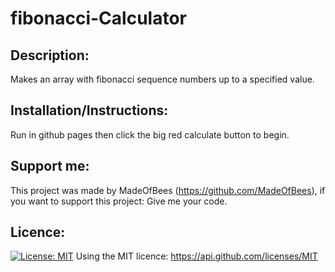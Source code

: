 #  fibonacci-Calculator 

## Description: 
 Makes an array with fibonacci sequence numbers up to a specified value. 

## Installation/Instructions: 
 Run in github pages then click the big red calculate button to begin. 
 
## Support me: 
 This project was made by MadeOfBees (https://github.com/MadeOfBees), if you want to support this project: Give me your code.

    
## Licence: 
 [![License: MIT](https://img.shields.io/badge/License-MIT-yellow.svg)](https://opensource.org/licenses/MIT)
 Using the MIT licence: https://api.github.com/licenses/MIT 
